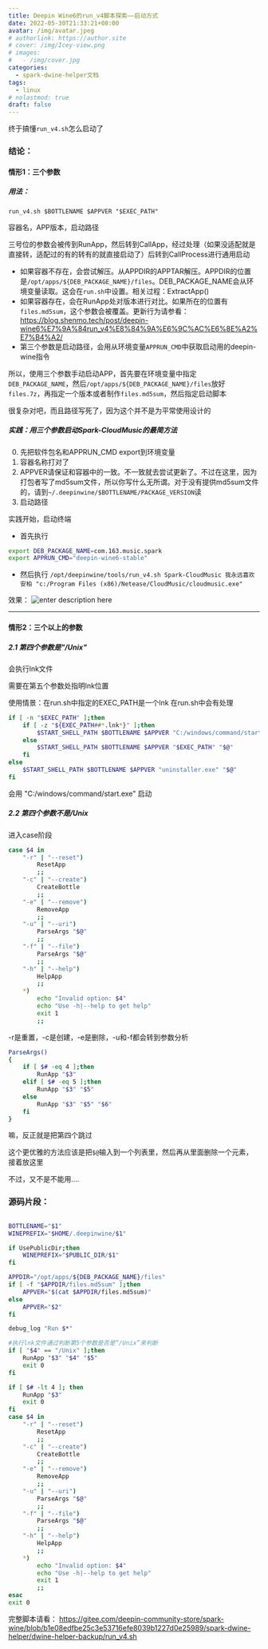 ```yaml
---
title: Deepin Wine6的run_v4脚本探索——启动方式
date: 2022-05-30T21:33:21+08:00
avatar: /img/avatar.jpeg
# authorlink: https://author.site
# cover: /img/Icey-view.png
# images:
#   - /img/cover.jpg
categories:
  - spark-dwine-helper文档
tags:
  - linux
# nolastmod: true
draft: false
---
```


终于搞懂`run_v4.sh`怎么启动了

<!--more-->


### 结论：

#### 情形1：三个参数
##### 用法：
`run_v4.sh $BOTTLENAME $APPVER "$EXEC_PATH" `

容器名，APP版本，启动路径

三号位的参数会被传到RunApp，然后转到CallApp，经过处理（如果没适配就是直接转，适配过的有的转有的就直接启动了）后转到CallProcess进行通用启动

* 如果容器不存在，会尝试解压。从APPDIR的APPTAR解压。APPDIR的位置是`/opt/apps/${DEB_PACKAGE_NAME}/files`。DEB_PACKAGE_NAME会从环境变量读取。这会在`run.sh`中设置。相关过程：ExtractApp()
* 如果容器存在，会在RunApp处对版本进行对比。如果所在的位置有`files.md5sum`，这个参数会被覆盖。更新行为请参看： https://blog.shenmo.tech/post/deepin-wine6%E7%9A%84run_v4%E8%84%9A%E6%9C%AC%E6%8E%A2%E7%B4%A2/
* 第三个参数是启动路径，会用从环境变量`APPRUN_CMD`中获取启动用的deepin-wine指令

所以，使用三个参数手动启动APP，首先要在环境变量中指定`DEB_PACKAGE_NAME`，然后`/opt/apps/${DEB_PACKAGE_NAME}/files`放好`files.7z`，再指定一个版本或者制作`files.md5sum`，然后指定启动脚本

很复杂对吧，而且路径写死了，因为这个并不是为平常使用设计的

##### 实践：用三个参数启动Spark-CloudMusic的最简方法
0. 先把软件包名和APPRUN_CMD export到环境变量
1. 容器名称打对了
2. APPVER请保证和容器中的一致。不一致就去尝试更新了。不过在这里，因为打包者写了md5sum文件，所以你写什么无所谓。对于没有提供md5sum文件的，请到`~/.deepinwine/$BOTTLENAME/PACKAGE_VERSION`读
3. 启动路径

实践开始，启动终端

* 首先执行
 ```bash
export DEB_PACKAGE_NAME=com.163.music.spark
export APPRUN_CMD="deepin-wine6-stable"

```
* 然后执行 `/opt/deepinwine/tools/run_v4.sh Spark-CloudMusic 我永远喜欢安柏 "c:/Program Files (x86)/Netease/CloudMusic/cloudmusic.exe"`

效果：
![enter description here](https://xiaoshujiang-shenmo.oss-accelerate.aliyuncs.com/小书匠/1653920318069.png)



---
#### 情形2：三个以上的参数

##### 2.1 第四个参数是"/Unix"
会执行lnk文件

需要在第五个参数处指明lnk位置

使用情景：在run.sh中指定的EXEC_PATH是一个lnk
在run.sh中会有处理
```bash
if [ -n "$EXEC_PATH" ];then
    if [ -z "${EXEC_PATH##*.lnk*}" ];then
        $START_SHELL_PATH $BOTTLENAME $APPVER "C:/windows/command/start.exe" "/Unix" "$EXEC_PATH" "$@"
    else
        $START_SHELL_PATH $BOTTLENAME $APPVER "$EXEC_PATH" "$@"
    fi
else
    $START_SHELL_PATH $BOTTLENAME $APPVER "uninstaller.exe" "$@"
fi

```

会用 "C:/windows/command/start.exe" 启动

##### 2.2 第四个参数不是/Unix

进入case阶段
```bash
case $4 in
	"-r" | "--reset")
		ResetApp
		;;
	"-c" | "--create")
		CreateBottle
		;;
	"-e" | "--remove")
		RemoveApp
		;;
	"-u" | "--uri")
        ParseArgs "$@"
		;;
	"-f" | "--file")
        ParseArgs "$@"
		;;
	"-h" | "--help")
		HelpApp
		;;
	*)
		echo "Invalid option: $4"
		echo "Use -h|--help to get help"
		exit 1
		;;
```

-r是重置，-c是创建，-e是删除，-u和-f都会转到参数分析
```bash
ParseArgs()
{
    if [ $# -eq 4 ];then
	    RunApp "$3"
    elif [ $# -eq 5 ];then
	    RunApp "$3" "$5"
    else
	    RunApp "$3" "$5" "$6"
    fi
}
```
嘛，反正就是把第四个跳过

这个更优雅的方法应该是把`$@`输入到一个列表里，然后再从里面删除一个元素，接着放这里

不过，又不是不能用....



### 源码片段：

```bash

BOTTLENAME="$1"
WINEPREFIX="$HOME/.deepinwine/$1"

if UsePublicDir;then
    WINEPREFIX="$PUBLIC_DIR/$1"
fi

APPDIR="/opt/apps/${DEB_PACKAGE_NAME}/files"
if [ -f "$APPDIR/files.md5sum" ];then
    APPVER="$(cat $APPDIR/files.md5sum)"
else
    APPVER="$2"
fi

debug_log "Run $*"

#执行lnk文件通过判断第5个参数是否是“/Unix”来判断
if [ "$4" == "/Unix" ];then
    RunApp "$3" "$4" "$5"
    exit 0
fi

if [ $# -lt 4 ]; then
	RunApp "$3"
	exit 0
fi
case $4 in
	"-r" | "--reset")
		ResetApp
		;;
	"-c" | "--create")
		CreateBottle
		;;
	"-e" | "--remove")
		RemoveApp
		;;
	"-u" | "--uri")
        ParseArgs "$@"
		;;
	"-f" | "--file")
        ParseArgs "$@"
		;;
	"-h" | "--help")
		HelpApp
		;;
	*)
		echo "Invalid option: $4"
		echo "Use -h|--help to get help"
		exit 1
		;;
esac
exit 0
```

完整脚本请看： https://gitee.com/deepin-community-store/spark-wine/blob/b1e08edfbe25c3e53716efe8039b1227d0e25989/spark-dwine-helper/dwine-helper-backup/run_v4.sh
